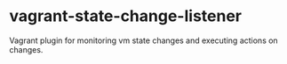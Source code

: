 # vagrant-state-change-listener
Vagrant plugin for monitoring vm state changes and executing actions on changes.
